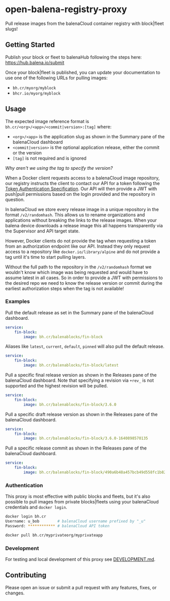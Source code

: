 # open-balena-registry-proxy

Pull release images from the balenaCloud container registry with block|fleet slugs!

## Getting Started

Publish your block or fleet to balenaHub following the steps here: <https://hub.balena.io/submit>

Once your block|fleet is published, you can update your documentation to use one of the following URLs for pulling images:

- `bh.cr/myorg/myblock`
- `bhcr.io/myorg/myblock`

## Usage

The expected image reference format is `bh.cr/<org>/<app>/<commit|version>:[tag]` where:

- `<org>/<app>` is the application slug as shown in the Summary pane of the balenaCloud dashboard
- `<commit|version>` is the optional application release, either the commit or the version
- `[tag]` is not required and is ignored

_Why aren't we using the tag to specify the version?_

When a Docker client requests access to a balenaCloud image repository, our registry instructs the client to contact our API for a token following the [Token Authentication Specification](https://docs.docker.com/registry/spec/auth/token/). Our API will then provide a JWT with push|pull permissions
based on the login provided and the repository in question.

In balenaCloud we store every release image in a unique repository in the format `/v2/randomhash`. This allows us to rename organizations and applications without breaking the links to the release images. When your balena device downloads a release image this all happens transparently via the Supervisor and API target state.

However, Docker clients do not provide the tag when requesting a token from an authorization endpoint like our API. Instead they only request access to a repository like `docker.io/library/alpine` and do not provide a tag until it's time to start pulling layers.

Without the full path to the repository in the `/v2/randomhash` format we wouldn't know which image was being requested and would have to assume latest in all cases. So in order to provide a JWT with permissions to the desired repo we need to know the release version or commit during the earliest authorization steps when the tag is not available!

### Examples

Pull the default release as set in the Summary pane of the balenaCloud dashboard.

```yaml
service:
    fin-block:
        image: bh.cr/balenablocks/fin-block
```

Aliases like `latest`, `current`, `default`, `pinned` will also pull the default release.

```yaml
service:
    fin-block:
        image: bh.cr/balenablocks/fin-block/latest
```

Pull a specific final release version as shown in the Releases pane of the balenaCloud dashboard.
Note that specifying a revision via `+rev_` is not supported and the highest revision will be pulled.

```yaml
service:
    fin-block:
        image: bh.cr/balenablocks/fin-block/3.6.0
```

Pull a specific draft release version as shown in the Releases pane of the balenaCloud dashboard.

```yaml
service:
    fin-block:
        image: bh.cr/balenablocks/fin-block/3.6.0-1640898570135
```

Pull a specific release commit as shown in the Releases pane of the balenaCloud dashboard.

```yaml
service:
    fin-block:
        image: bh.cr/balenablocks/fin-block/490a6b48a457bcb49d558fc1b82cfed5
```

### Authentication

This proxy is most effective with public blocks and fleets,
but it's also possible to pull images from private blocks|fleets using your balenaCloud credentials and `docker login`.

```bash
docker login bh.cr
Username: u_bob        # balenaCloud username prefixed by "_u"
Password: ************ # balenaCloud API token

docker pull bh.cr/myprivateorg/myprivateapp
```

### Development

For testing and local development of this proxy see [DEVELOPMENT.md](./DEVELOPMENT.md).

## Contributing

Please open an issue or submit a pull request with any features, fixes, or changes.
